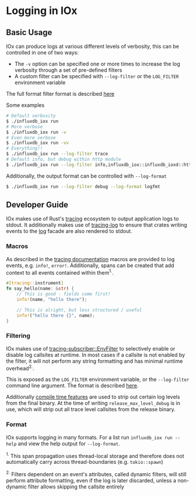 # Logging in IOx

## Basic Usage

IOx can produce logs at various different levels of verbosity, this can be controlled in one of two ways:

* The `-v` option can be specified one or more times to increase the log verbosity through a set of pre-defined filters
* A custom filter can be specified with `--log-filter` or the `LOG_FILTER` environment variable

The full format filter format is
described [here](https://tracing.rs/tracing_subscriber/filter/struct.envfilter#directives)

Some examples

```bash
# Default verbosity
$ ./influxdb_iox run
# More verbose
$ ./influxdb_iox run -v
# Even more verbose
$ ./influxdb_iox run -vv
# Everything!!
$ ./influxdb_iox run --log-filter trace
# Default info, but debug within http module
$ ./influxdb_iox run --log-filter info,influxdb_iox::influxdb_ioxd::http=debug
```

Additionally, the output format can be controlled with `--log-format`

```bash
$ ./influxdb_iox run --log-filter debug --log-format logfmt
```

## Developer Guide

IOx makes use of Rust's [tracing](https://docs.rs/tracing) ecosystem to output application logs to stdout. It
additionally makes use of [tracing-log](https://docs.rs/tracing-log) to ensure that crates writing events to
the [log](docs.rs/log/) facade are also rendered to stdout.

### Macros

As described in the [tracing documentation](https://docs.rs/tracing/0.1.28/tracing/#using-the-macros) macros are
provided to log events, e.g. `info!`, `error!`. Additionally, spans can be created that add context to all events
contained within them<sup>1.</sup>.

```rust
#[tracing::instrument]
fn say_hello(name: &str) {
    // This is good - fields come first!
    info!(name, "hello there");

    // This is alright, but less structured / useful
    info!("hello there {}", name);
}
```

### Filtering

IOx makes use of [tracing-subscriber::EnvFilter](https://tracing.rs/tracing_subscriber/filter/struct.envfilter) to
selectively enable or disable log callsites at runtime. In most cases if a callsite is not enabled by the filter, it
will not perform any string formatting and has minimal runtime overhead<sup>2.</sup>.

This is exposed as the `LOG_FILTER` environment variable, or the `--log-filter` command line argument. The format is
described [here](https://tracing.rs/tracing_subscriber/filter/struct.envfilter#directives).

Additionally [compile time features](https://tracing.rs/tracing/level_filters/index.html#compile-time-filters) are used
to strip out certain log levels from the final binary. At the time of writing `release_max_level_debug` is in use, which
will strip out all trace level callsites from the release binary.

### Format

IOx supports logging in many formats. For a list run `influxdb_iox run --help` and view the help output
for `--log-format`.

<sup>1.</sup> This span propagation uses thread-local storage and therefore does not automatically carry across
thread-boundaries (e.g. `tokio::spawn`)

<sup>2.</sup> Filters dependent on an event's attributes, called dynamic filters, will still perform attribute
formatting, even if the log is later discarded, unless a non-dynamic filter allows skipping the callsite entirely

